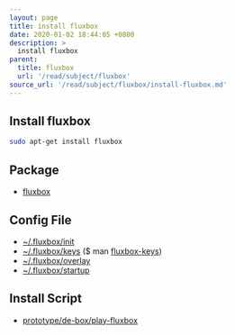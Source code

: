 ```yaml
---
layout: page
title: install fluxbox
date: 2020-01-02 18:44:05 +0800
description: >
  install fluxbox
parent:
  title: fluxbox
  url: '/read/subject/fluxbox'
source_url: '/read/subject/fluxbox/install-fluxbox.md'
---
```



## Install fluxbox

``` sh
sudo apt-get install fluxbox
```


## Package

* [fluxbox](https://packages.ubuntu.com/bionic/fluxbox)


## Config File

* [~/.fluxbox/init](https://github.com/samwhelp/play-ubuntu-18.04-plan/blob/master/prototype/de-box/play-fluxbox/config/fluxbox/init)
* [~/.fluxbox/keys](https://github.com/samwhelp/play-ubuntu-18.04-plan/blob/master/prototype/de-box/play-fluxbox/config/fluxbox/keys) ($ man [fluxbox-keys](http://manpages.ubuntu.com/manpages/bionic/en/man5/fluxbox-keys.5.html))
* [~/.fluxbox/overlay](https://github.com/samwhelp/play-ubuntu-18.04-plan/blob/master/prototype/de-box/play-fluxbox/config/fluxbox/overlay)
* [~/.fluxbox/startup](https://github.com/samwhelp/play-ubuntu-18.04-plan/blob/master/prototype/de-box/play-fluxbox/config/fluxbox/startup)


## Install Script

* [prototype/de-box/play-fluxbox](https://github.com/samwhelp/play-ubuntu-18.04-plan/tree/master/prototype/de-box/play-fluxbox)
